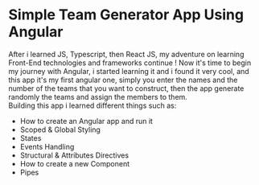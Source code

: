 # Simple Team Generator App Using Angular
After i learned JS, Typescript, then React JS, my adventure on learning Front-End technologies and frameworks continue !
Now it's time to begin my journey with Angular, i started learning it and i found it very cool, and this app it's my first angular one, simply you enter the names
and the number of the teams that you want to construct, then the app generate randomly the teams and assign the members to them.<br />
Building this app i learned different things such as:
<ul>
  <li>How to create an Angular app and run it</li>
  <li>Scoped & Global Styling</li>
  <li>States</li>
  <li>Events Handling</li>
  <li>Structural & Attributes Directives</li>
  <li>How to create a new Component</li>
  <li>Pipes</li>
</ul>
